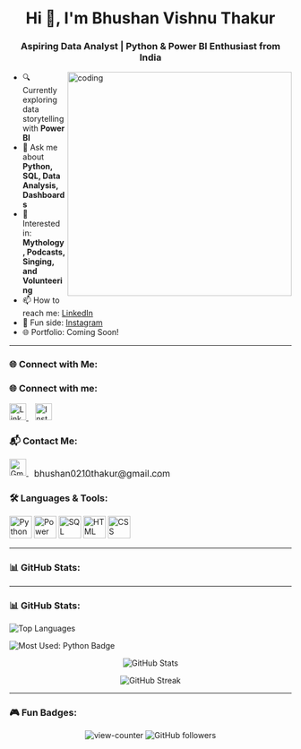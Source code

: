 <h1 align="center">Hi 👋, I'm Bhushan Vishnu Thakur</h1>
<h3 align="center">Aspiring Data Analyst | Python & Power BI Enthusiast from India</h3>

<img align="right" alt="coding" width="400" src="https://media.giphy.com/media/qgQUggAC3Pfv687qPC/giphy.gif" />

- 🔍 Currently exploring data storytelling with **Power BI**  
- 💬 Ask me about **Python, SQL, Data Analysis, Dashboards**
- 🎯 Interested in: **Mythology, Podcasts, Singing, and Volunteering**
- 📫 How to reach me: [LinkedIn](https://linkedin.com/in/bhushan-thakur-48b79222a)  
- 📸 Fun side: [Instagram](https://www.instagram.com/bhushanthakur0210/)  
- 🌐 Portfolio: Coming Soon!

---

### 🌐 Connect with Me:
<h3 align="left">🌐 Connect with me:</h3>
<p align="left">
  <a href="https://linkedin.com/in/bhushan-thakur-48b79222a" target="_blank">
    <img src="https://cdn-icons-png.flaticon.com/512/174/174857.png" alt="LinkedIn" width="30" height="30" />
  </a>
  &nbsp;&nbsp;
  <a href="https://www.instagram.com/bhushanthakur0210/" target="_blank">
    <img src="https://cdn-icons-png.flaticon.com/512/2111/2111463.png" alt="Instagram" width="30" height="30" />
  </a>
</p>

<h3 align="left">📬 Contact Me:</h3>
<p align="left">
  <a href="mailto:bhushan0210thakur@gmail.com" target="_blank">
    <img src="https://cdn.jsdelivr.net/npm/simple-icons@v5/icons/gmail.svg" alt="Gmail" width="30" height="30" />
    <span style="font-size: 16px; margin-left: 10px; vertical-align: middle;">bhushan0210thakur@gmail.com</span>
  </a>
</p>


### 🛠️ Languages & Tools:
<p align="left">
  <img src="https://cdn.jsdelivr.net/gh/devicons/devicon/icons/python/python-original.svg" width="40" height="40" alt="Python" />
  <img src="https://img.icons8.com/color/48/000000/power-bi.png" width="40" height="40" alt="Power BI"/>
  <img src="https://cdn.jsdelivr.net/gh/devicons/devicon/icons/mysql/mysql-original-wordmark.svg" width="40" height="40" alt="SQL" />
  <img src="https://cdn.jsdelivr.net/gh/devicons/devicon/icons/html5/html5-original.svg" width="40" height="40" alt="HTML" />
  <img src="https://cdn.jsdelivr.net/gh/devicons/devicon/icons/css3/css3-original.svg" width="40" height="40" alt="CSS" />
</p>

---

### 📊 GitHub Stats:
---

### 📊 GitHub Stats:
<p align="left">
  <img src="https://github-readme-stats.vercel.app/api/top-langs/?username=BhushanThakur0210&layout=compact&theme=radical&langs_count=6" alt="Top Languages" />
</p>

<p align="left">
  <img src="https://img.shields.io/badge/MOST_USED-PYTHON-blue?style=for-the-badge&logo=python&logoColor=white" alt="Most Used: Python Badge" />
</p>

<p align="center">
  <img src="https://github-readme-stats.vercel.app/api?username=BhushanThakur0210&show_icons=true&theme=radical" alt="GitHub Stats" />
</p>

<p align="center">
  <img src="https://github-readme-streak-stats.herokuapp.com/?user=BhushanThakur0210&theme=radical" alt="GitHub Streak" />
</p>


---

### 🎮 Fun Badges:

<p align="center">
  <img src="https://komarev.com/ghpvc/?username=BhushanThakur0210&label=Profile%20views&color=0e75b6&style=flat" alt="view-counter" />
  <img src="https://img.shields.io/github/followers/BhushanThakur0210?label=Follow&style=social" alt="GitHub followers" />
</p>
